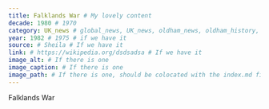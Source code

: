 ```yaml
---
title: Falklands War # My lovely content
decade: 1980 # 1970
category: UK_news # global_news, UK_news, oldham_news, oldham_history, towers, surrounding_estate # Always exactly one category
year: 1982 # 1975 # if we have it
source: # Sheila # If we have it
link: # https://wikipedia.org/dsdsadsa # If we have it
image_alt: # If there is one
image_caption: # If there is one
image_path: # If there is one, should be colocated with the index.md file in the folder
---
```


Falklands War
